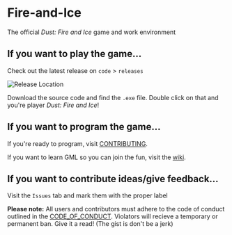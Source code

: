 # Fire-and-Ice
The official *Dust: Fire and Ice* game and work environment

## If you want to play the game...
Check out the latest release on `code` > `releases`

![Release Location](https://github.com/famegames/fire-and-ice/blob/master/tutorial_images/Release_location.PNG "Release button is highlighted. You can't miss it. Just scroll up.")

Download the source code and find the `.exe` file. Double click on that and you're player _Dust: Fire and Ice_!

## If you want to program the game...
If you're ready to program, visit [CONTRIBUTING](https://github.com/famegames/fire-and-ice/blob/master/CONTRIBUTING.md). 

If you want to learn GML so you can join the fun, visit the [wiki](https://github.com/famegames/fire-and-ice/wiki/Programming-Help).

## If you want to contribute ideas/give feedback...
Visit the `Issues` tab and mark them with the proper label



**Please note:** All users and contributors must adhere to the code of conduct outlined in the [CODE_OF_CONDUCT](https://github.com/famegames/fire-and-ice/blob/master/CODE_OF_CONDUCT.md). Violators will recieve a temporary or permanent ban. Give it a read! (The gist is don't be a jerk)
